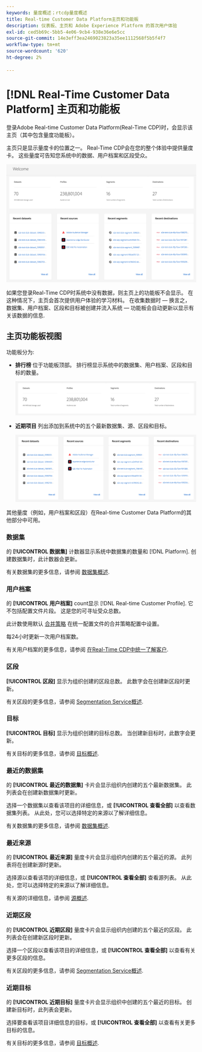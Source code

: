 ```yaml
---
keywords: 量度概述；rtcdp量度概述
title: Real-time Customer Data Platform主页和功能板
description: 仪表板、主页和 Adobe Experience Platform 的首次用户体验
exl-id: ced5b69c-5bb5-4e06-9cb4-938e36e6e5cc
source-git-commit: 14e3eff3ea2469023823a35ee1112568f5b5f4f7
workflow-type: tm+mt
source-wordcount: '620'
ht-degree: 2%

---
```


# [!DNL Real-Time Customer Data Platform] 主页和功能板

登录Adobe Real-time Customer Data Platform(Real-Time CDP)时，会显示该主页（其中包含量度功能板）。

主页只是显示量度卡的位置之一。 Real-Time CDP会在您的整个体验中提供量度卡。 这些量度可告知您系统中的数据、用户档案和区段受众。

![image](assets/home.png)

如果您登录Real-Time CDP时系统中没有数据，则主页上的功能板不会显示。 在这种情况下，主页会首次提供用户体验的学习材料。 在收集数据时 — 换言之， <!--sources-->数据集、用户档案、区段和目标被创建并流入系统 — 功能板会自动更新以显示有关该数据的信息<!-- in metric cards-->.

## 主页功能板视图

<!--The dashboard shows information in several areas. Each category of information displays for the time range shown beneath the data.-->

功能板分为<!-- two areas.-->:

* **排行榜** 位于功能板顶部。 排行榜显示系统中的数据集、用户档案、区段和目标的数量。

   ![图像](assets/leaderboard.png)

<!-- * **Metric cards** display beneath the leaderboard. Metric cards show additional information, such as percentages or trends. Metric cards appear as data is collected.
    ![image](assets/home-metrics.jpg)
Some information is shown in different ways on both the leaderboard and metric cards. -->
* **近期项目** 列出添加到系统中的五个最新数据集、源、区段和目标。

   ![图像](assets/recent.png)

其他量度（例如，用户档案和区段）在Real-time Customer Data Platform的其他部分中可用。

### 数据集

的 **[!UICONTROL 数据集]** 计数器显示系统中数据集的数量和 [!DNL Platform]. 创建数据集时，此计数器会更新。

有关数据集的更多信息，请参阅 [数据集概述](../catalog/datasets/overview.md).

### 用户档案

的 **[!UICONTROL 用户档案]** count显示 [!DNL Real-time Customer Profile]. 它不包括配置文件片段。 这是您的可寻址受众总数。

此计数使用默认 [合并策略](profile/merge-policies.md) 在统一配置文件的合并策略配置中设置。

每24小时更新一次用户档案数。

有关用户档案的更多信息，请参阅 [在Real-Time CDP中统一了解客户](profile/profile-overview.md).

### 区段

**[!UICONTROL 区段]** 显示为组织创建的区段总数。 此数字会在创建新区段时更新。

有关区段的更多信息，请参阅 [Segmentation Service概述](segmentation/segmentation-overview.md).

### 目标

**[!UICONTROL 目标]** 显示为组织创建的目标总数。 当创建新目标时，此数字会更新。

有关目标的更多信息，请参阅 [目标概述](destinations/overview.md).

<!-- ### Successful profile records

In the leaderboard **[!UICONTROL Successful profile records]** shows the total number of records that have been successfully processed into the profile.

There is also a metric card that shows the percentage of successful records. Select **[!UICONTROL View datasets]** to see more details about the profile records. Hover over the colored area of the graph to see additional details:

![image](assets/home-profilerecords-details.PNG)

The number of successful profile records is updated hourly. 

For more information about profiles, see [A unified view of your customer in Real-Time CDP](profile/profile-overview.md).

### Total profile records

The **[!UICONTROL Total profile records]** metric card shows the total number of data records enabled to feed into the profiles, and the percentage that are successful, updated once per day. This does not include all data in the data lake, because some data might not be enabled to feed into the profiles.

 Hover over the colored area of the graph to see additional details about the successful profiles:

![image](assets/home-profile-details.PNG)

Select **[!UICONTROL View profiles]** to see more details about the profile records.

For more information about profiles, see [A unified view of your customer in Real-Time CDP](profile/profile-overview.md).

For more information about viewing a specific profile, see [Profile viewer](profile/profile-viewer.md).

### Failed profile records

In the leaderboard, **[!UICONTROL Failed profile records]** counts the number of records that failed to process into the profile.

The **[!UICONTROL Failed profile records]** metric card shows this count, and includes a graphical representation that helps you see how failures have trended during the time shown below the graphic. This chart is updated hourly. Select **[!UICONTROL View datasets]** to see more details about the profile records.

The number of failed profile records is updated hourly. -->

### 最近的数据集

的 **[!UICONTROL 最近的数据集]** 卡片会显示组织内创建的五个最新数据集。 此列表会在创建新数据集时更新。

选择一个数据集以查看该项目的详细信息，或 **[!UICONTROL 查看全部]** 以查看数据集列表。 从此处，您可以选择特定的来源以了解详细信息。

有关数据集的更多信息，请参阅 [数据集概述](../catalog/datasets/overview.md).

### 最近来源

的 **[!UICONTROL 最近来源]** 量度卡片会显示组织内创建的五个最近的源。 此列表将在创建新源时更新。

选择源以查看该项的详细信息，或 **[!UICONTROL 查看全部]** 查看源列表。 从此处，您可以选择特定的来源以了解详细信息。

有关源的详细信息，请参阅 [源概述](sources/sources-overview.md).

### 近期区段

的 **[!UICONTROL 近期区段]** 量度卡片会显示组织内创建的五个最近的区段。 此列表会在创建新区段时更新。

选择一个区段以查看该项目的详细信息，或 **[!UICONTROL 查看全部]** 以查看有关更多区段的信息。

有关区段的更多信息，请参阅 [Segmentation Service概述](segmentation/segmentation-overview.md).

### 近期目标

的 **[!UICONTROL 近期目标]** 量度卡片会显示组织中创建的五个最近的目标。 创建新目标时，此列表会更新。

选择要查看该项目详细信息的目标，或 **[!UICONTROL 查看全部]** 以查看有关更多目标的信息。

有关目标的更多信息，请参阅 [目标概述](destinations/overview.md).
